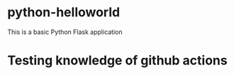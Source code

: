 # python-helloworld

This is a basic Python Flask application

# Testing knowledge of github actions
